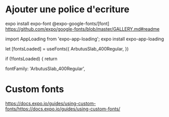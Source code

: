 # Ajouter une police d'ecriture

expo install expo-font @expo-google-fonts/[font]
https://github.com/expo/google-fonts/blob/master/GALLERY.md#readme

import AppLoading from 'expo-app-loading';
expo install expo-app-loading

  let [fontsLoaded] = useFonts({
    ArbutusSlab_400Regular,
  })

  if (!fontsLoaded) {
    return <AppLoading />

  fontFamily: 'ArbutusSlab_400Regular',

  # Custom fonts
  https://docs.expo.io/guides/using-custom-fonts/https://docs.expo.io/guides/using-custom-fonts/